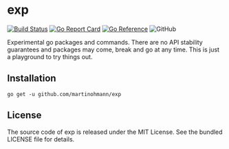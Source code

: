 # exp

[![Build Status](https://github.com/martinohmann/exp/workflows/build/badge.svg)](https://github.com/martinohmann/exp/actions?query=workflow%3Abuild)
[![Go Report Card](https://goreportcard.com/badge/github.com/martinohmann/exp)](https://goreportcard.com/report/github.com/martinohmann/exp)
[![Go Reference](https://pkg.go.dev/badge/github.com/martinohmann/exp.svg)](https://pkg.go.dev/github.com/martinohmann/exp)
![GitHub](https://img.shields.io/github/license/martinohmann/exp?color=orange)

Experimental go packages and commands. There are no API stability guarantees
and packages may come, break and go at any time. This is just a playground to
try things out.

## Installation

```
go get -u github.com/martinohmann/exp
```

## License

The source code of exp is released under the MIT License. See the bundled
LICENSE file for details.
